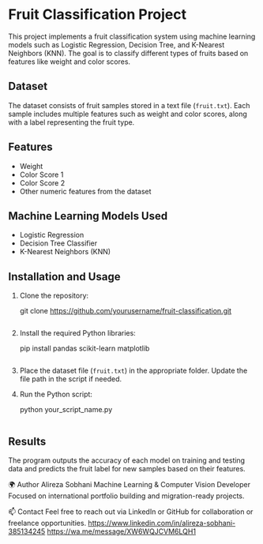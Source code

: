 # Fruit Classification Project

This project implements a fruit classification system using machine learning models such as Logistic Regression, Decision Tree, and K-Nearest Neighbors (KNN). The goal is to classify different types of fruits based on features like weight and color scores.

## Dataset

The dataset consists of fruit samples stored in a text file (`fruit.txt`). Each sample includes multiple features such as weight and color scores, along with a label representing the fruit type.

## Features

- Weight
- Color Score 1
- Color Score 2
- Other numeric features from the dataset

## Machine Learning Models Used

- Logistic Regression
- Decision Tree Classifier
- K-Nearest Neighbors (KNN)

## Installation and Usage

1. Clone the repository:
  
    git clone https://github.com/yourusername/fruit-classification.git
    ```

2. Install the required Python libraries:
    
    pip install pandas scikit-learn matplotlib
    ```

3. Place the dataset file (`fruit.txt`) in the appropriate folder. Update the file path in the script if needed.

4. Run the Python script:
   
    python your_script_name.py
    ```

## Results

The program outputs the accuracy of each model on training and testing data and predicts the fruit label for new samples based on their features.

🌍 Author
Alireza Sobhani
Machine Learning & Computer Vision Developer
Focused on international portfolio building and migration-ready projects.

📫 Contact
Feel free to reach out via LinkedIn or GitHub for collaboration or freelance opportunities.
https://www.linkedin.com/in/alireza-sobhani-385134245
https://wa.me/message/XW6WQJCVM6LQH1
